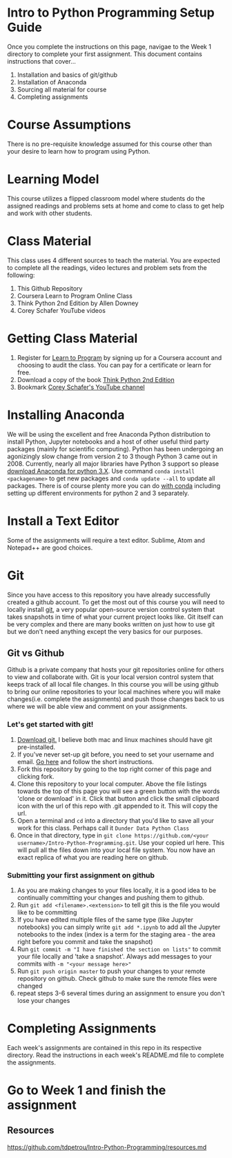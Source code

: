 # Intro to Python Programming Setup Guide
Once you complete the instructions on this page, navigae to the Week 1 directory to complete your first assignment. This document contains instructions that cover... 

1. Installation and basics of git/github
1. Installation of Anaconda
1. Sourcing all material for course
1. Completing assignments

# Course Assumptions
There is no pre-requisite knowledge assumed for this course other than your desire to learn how to program using Python. 

# Learning Model
This course utilizes a flipped classroom model where students do the assigned readings and problems sets at home and come to class to get help and work with other students.

# Class Material
This class uses 4 different sources to teach the material. You are expected to complete all the readings, video lectures and problem sets from the following:
1. This Github Repository
1. Coursera Learn to Program Online Class
1. Think Python 2nd Edition by Allen Downey
1. Corey Schafer YouTube videos

# Getting Class Material
1. Register for [Learn to Program](https://www.coursera.org/learn/learn-to-program) by signing up for a Coursera account and choosing to audit the class. You can pay for a certificate or learn for free.
1. Download a copy of the book [Think Python 2nd Edition](http://greenteapress.com/wp/think-python-2e/)
1. Bookmark [Corey Schafer's YouTube channel](https://www.youtube.com/user/schafer5)

# Installing Anaconda
We will be using the excellent and free Anaconda Python distribution to install Python, Jupyter notebooks and a host of other useful third party packages (mainly for scientific computing). Python has been undergoing an agonizingly slow change from version 2 to 3 though Python 3 came out in 2008. Currently, nearly all major libraries have Python 3 support so please [download Anaconda for python 3.X](https://www.continuum.io/downloads). Use command `conda install <packagename>` to get new packages and `conda update --all` to update all packages. There is of course plenty more you can do [with conda](http://conda.pydata.org/docs/using/using.html) including setting up different environments for python 2 and 3 separately.

# Install a Text Editor
Some of the assignments will require a text editor. Sublime, Atom and Notepad++ are good choices.

# Git
Since you have access to this repository you have already successfully created a github account. To get the most out of this course you will need to locally install [git](https://git-scm.com/book/en/v2/Getting-Started-Git-Basics), a very popular open-source version control system that takes snapshots in time of what your current project looks like. Git itself can be very complex and there are many books written on just how to use git but we don't need anything except the very basics for our purposes. 

## Git vs Github 
Github is a private company that hosts your git repositories online for others to view and collaborate with. Git is your local version control system that keeps track of all local file changes. In this course you will be using github to bring our online repositories to your local machines where you will make changes(i.e. complete the assignments) and push those changes back to us where we will be able view and comment on your assignments.  

### Let's get started with git!
1. [Download git.](https://git-scm.com/download) I believe both mac and linux machines should have git pre-installed.
1. If you've never set-up git before, you need to set your username and email. [Go here](https://git-scm.com/book/en/v2/Getting-Started-First-Time-Git-Setup#Your-Identity) and follow the short instructions.
1. Fork this repository by going to the top right corner of this page and clicking fork.
1. Clone this repository to your local computer. Above the file listings towards the top of this page you will see a green button with the words 'clone or download' in it. Click that button and click the small clipboard icon with the url of this repo with .git appended to it. This will copy the url.
1. Open a terminal and `cd` into a directory that you'd like to save all your work for this class. Perhaps call it `Dunder Data Python Class`
1. Once in that directory, type in `git clone https://github.com/<your username>/Intro-Python-Programming.git`. Use your copied url here. This will pull all the files down into your local file system. You now have an exact replica of what you are reading here on github.

### Submitting your first assignment on github

1. As you are making changes to your files locally, it is a good idea to be continually committing your changes and pushing them to github.
1. Run `git add <filename>.<extension>` to tell git this is the file you would like to be committing
1. If you have edited multiple files of the same type (like Jupyter notebooks) you can simply write `git add *.ipynb` to add all the Jupyter notebooks to the index (index is a term for the staging area - the area right before you commit and take the snapshot)
1. Run `git commit -m "I have finished the section on lists"` to commit your file locally and 'take a snapshot'. Always add messages to your commits with `-m "<your message here>"`
1. Run `git push origin master` to push your changes to your remote repository on github. Check github to make sure the remote files were changed
1. repeat steps 3-6 several times during an assignment to ensure you don't lose your changes

# Completing Assignments
Each week's assignments are contained in this repo in its respective directory. Read the instructions in each week's README.md file to complete the assignments.

# Go to Week 1 and finish the assignment

## Resources
https://github.com/tdpetrou/Intro-Python-Programming/resources.md
